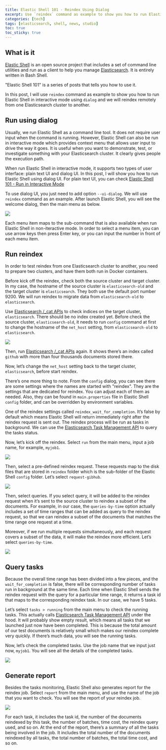 ```yaml
---
title: Elastic Shell 101 - Reindex Using Dialog
excerpt: Use `reindex` command as example to show you how to run Elastic Shell in interactive mode using `dialog`.
categories: [tech]
tags: [elasticsearch, shell, news, studio]
toc: true
toc_sticky: true
---
```


## What is it

[Elastic Shell](https://github.com/morningspace/elastic-shell) is an open source project that includes a set of command line utilities and run as a client to help you manage [Elasticsearch](https://www.elastic.co/products/elasticsearch). It is entirely written in Bash Shell.

"Elastic Shell 101" is a series of posts that tells you how to use it.

In this post, I will use `reindex` command as example to show you how to run Elastic Shell in interactive mode using `dialog` and we will reindex remotely from one Elasticsearch cluster to another.

## Run using dialog

Usually, we run Elastic Shell as a command line tool. It does not require user input when the command is running. However, Elastic Shell can also be run in interactive mode which provides context menu that allows user input to drive the way it goes. It is useful when you want to demonstrate, test, or investigate something with your Elasticsearch cluster. It clearly gives people the execution path.

When run Elastic Shell in interactive mode, it supports two types of user interface: plain text UI and dialog UI. In this post, I will show you how to run Elastic Shell using dialog UI. For plain text UI, you can check [Elastic Shell 101 - Run in Interactive Mode](/tech/elash101-3/)

To use dialog UI, you just need to add option `--ui-dialog`. We will use `reindex` command as an example. After launch Elastic Shell, you will see the welcome dialog, then the main menu as below.

![](/assets/images/studio/elash-dialog-main.png)

Each menu item maps to the sub-command that is also available when run Elastic Shell in non-iteractive mode. In order to select a menu item, you can use arrow keys then press Enter key, or you can input the number in front of each menu item.

## Run reindex

In order to test reindex from one Elasticsearch cluster to another, you need to prepare two clusters, and have them both run in Docker containers.

Before kick off the reindex, check both the source cluster and target cluster. In my case, the hostname of the source cluster is `elasticsearch-old` and the target cluster is `elasticsearch`. They both use the default port number 9200. We will run reindex to migrate data from `elasticsearch-old` to `elasticsearch`.

Use [Elasticsearch /_cat APIs](https://www.elastic.co/guide/en/elasticsearch/reference/current/cat.html) to check indices on the target cluster, `elasticsearch`. There should be no index created yet. Before check the source cluster, `elasticsearch-old`, it needs to run `config` command at first to change the hostname of the `net_host` setting, from `elasticsearch-old` to `elasticsearch`.

![](/assets/images/studio/elash-dialog-config.png)

Then, run [Elasticsearch /_cat APIs](https://www.elastic.co/guide/en/elasticsearch/reference/current/cat.html) again. It shows there’s an index called `github` with more than four thousands documents stored there.

Now, let’s change the `net_host` setting back to the target cluster, `elasticsearch`, before start reindex.

There’s one more thing to note. From the `config` dialog, you can see there are some settings where the names are started with "reindex". They are the settings that are dedicated for reindex. You can adjust each of them as needed. Also, they can be found in `main.properties` file in Elastic Shell `config` folder, and can be overridden by environment variables.

One of the reindex settings called `reindex_wait_for_completion`. It’s false by default which means Elastic Shell will return immediately right after the reindex request is sent out. The reindex process will be run as tasks in background. We can use the [Elasticsearch Task Management API](https://www.elastic.co/guide/en/elasticsearch/reference/current/tasks.html) to query the tasks status.

Now, let’s kick off the reindex. Select `run` from the main menu, input a job name, for example, `myjob1`.

![](/assets/images/studio/elash-dialog-input-jobname.png)

Then, select a pre-defined reindex request. These requests map to the disk files that are stored in `reindex` folder which is the sub-folder of the Elastic Shell `config` folder. Let’s select `request-gibhub`.

![](/assets/images/studio/elash-dialog-select-request.png)

Then, select queries. If you select query, it will be added to the reindex request when it’s sent to the source cluster to reindex a subset of the documents. For example, in our case, the `queries-by-time` option actually includes a set of time ranges that can be added as query to the reindex request, so that we can reindex a subset of the documents that matches the time range one request at a time.

Moreover, if we run multiple requests simultaneously, and each request covers a subset of the data, it will make the reindex more efficient. Let’s select `queries-by-time`.

![](/assets/images/studio/elash-dialog-select-queries.png)

## Query tasks

Because the overall time range has been divided into a few pieces, and the `wait_for_completion` is false, there will be corresponding number of tasks run in background at the same time. Each time when Elastic Shell sends the reindex request with the query for a particular time range, it returns a task id that maps to the corresponding reindex task. In our case, we have 5 tasks.

Let’s select `tasks > running` from the main menu to check the running tasks. This actually calls [Elasticsearch Task Management API](https://www.elastic.co/guide/en/elasticsearch/reference/current/tasks.html) under the hood. It will probably show empty result, which means all tasks that we launched just now have been completed. This is because the total amount of our test documents is relatively small which makes our reindex complete very quickly. If there’s much data, you will see the running tasks.

Now, let’s check the completed tasks. Use the job name that we input just now, `myjob1`. You will see all the details of the completed tasks.

![](/assets/images/studio/elash-dialog-tasks-completed.png)

## Generate report

Besides the tasks monitoring, Elastic Shell also generates report for the reindex job. Select `report` from the main menu, and use the name of the job that you want to check. You will see the report of your reindex job.

![](/assets/images/studio/elash-dialog-report.png)

For each task, it includes the task id, the number of the documents reindexed by this task, the number of batches, time cost, the reindex query used, and so on. At the end of the report, there’s a summary of all the tasks being involved in the job. It includes the total number of the documents reindexed by all tasks, the total number of batches, the total time cost, and so on.
